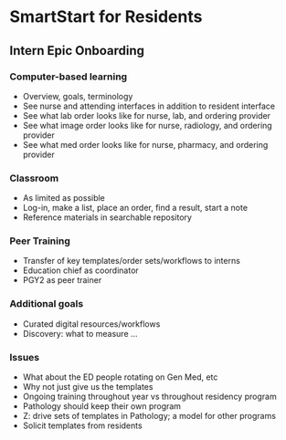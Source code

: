 # SmartStart for Residents

## Intern Epic Onboarding

### Computer-based learning
* Overview, goals, terminology
* See nurse and attending interfaces in addition to resident interface
* See what lab order looks like for nurse, lab, and ordering provider
* See what image order looks like for nurse, radiology, and ordering provider
* See what med order looks like for nurse, pharmacy, and ordering provider

### Classroom
* As limited as possible
* Log-in, make a list, place an order, find a result, start a note
* Reference materials in searchable repository

### Peer Training
* Transfer of key templates/order sets/workflows to interns
* Education chief as coordinator
* PGY2 as peer trainer

### Additional goals
* Curated digital resources/workflows
* Discovery: what to measure ...

### Issues
* What about the ED people rotating on Gen Med, etc
* Why not just give us the templates
* Ongoing training throughout year vs throughout residency program
* Pathology should keep their own program
* Z: drive sets of templates in Pathology; a model for other programs
* Solicit templates from residents
